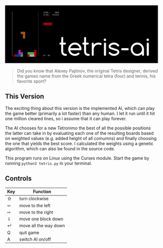 ![Tetris-Banner](banner.png)

>Did you know that Alexey Pajitnov, the original Tetris designer, derived the games name from the Greek numerical tetra (four) and tennis, his favorite sport?

## This Version

The exciting thing about this version is the implemented AI, which can play the game better (primarily a lot faster) than any human. I let it run until it hit one million cleared lines, so i assume that it can play forever.

The AI chooses for a new Tetronimo the best of all the possible positions the latter can take in by evaluating each one of the resulting boards based on weighted values (e.g. added height of all comumns) and finally choosing the one that yields the best score. I calculated the weights using a genetic algorithm, which can also be found in the source code.

This program runs on Linux using the Curses module. Start the game by running `python3 tetris.py` in your terminal.

## Controls

Key | Function
----|---------
⇧   | turn clockwise
⇦   | move to the left
⇨   | move to the right
⇩   | move one block down
↵   | move all the way down
Q   | quit game
A   | switch AI on/off

